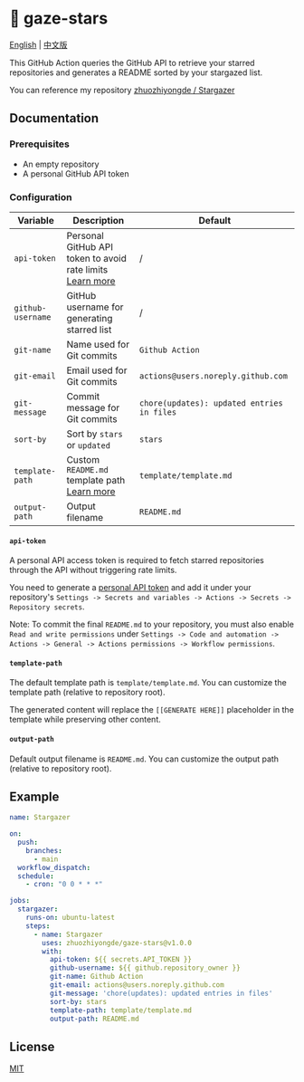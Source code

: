 # 🌟 gaze-stars

[English](README.md) | [中文版](README.zh-CN.md)

This GitHub Action queries the GitHub API to retrieve your starred repositories and generates a README sorted by your stargazed list.

You can reference my repository [zhuozhiyongde / Stargazer](https://github.com/zhuozhiyongde/Stargazer)

## Documentation

### Prerequisites

- An empty repository
- A personal GitHub API token

### Configuration

| Variable          | Description                                                    | Default                                    |
| ----------------- | -------------------------------------------------------------- | ------------------------------------------ |
| `api-token`       | Personal GitHub API token to avoid rate limits [Learn more](#api-token) | /                 |
| `github-username` | GitHub username for generating starred list                   | /                                          |
| `git-name`        | Name used for Git commits                                      | `Github Action`                            |
| `git-email`       | Email used for Git commits                                     | `actions@users.noreply.github.com`         |
| `git-message`     | Commit message for Git commits                                 | `chore(updates): updated entries in files` |
| `sort-by`         | Sort by `stars` or `updated`                                  | `stars`                                    |
| `template-path`   | Custom `README.md` template path [Learn more](#template-path)  | `template/template.md`                     |
| `output-path`     | Output filename                                                | `README.md`                                |

#### `api-token`

A personal API access token is required to fetch starred repositories through the API without triggering rate limits.

You need to generate a [personal API token](https://github.com/settings/tokens/new) and add it under your repository's `Settings -> Secrets and variables -> Actions -> Secrets -> Repository secrets`.

Note: To commit the final `README.md` to your repository, you must also enable `Read and write permissions` under `Settings -> Code and automation -> Actions -> General -> Actions permissions -> Workflow permissions`.

#### `template-path`

The default template path is `template/template.md`. You can customize the template path (relative to repository root).

The generated content will replace the `[[GENERATE HERE]]` placeholder in the template while preserving other content.

#### `output-path`

Default output filename is `README.md`. You can customize the output path (relative to repository root).

## Example

```yml
name: Stargazer

on:
  push:
    branches:
      - main
  workflow_dispatch:
  schedule:
    - cron: "0 0 * * *"

jobs:
  stargazer:
    runs-on: ubuntu-latest
    steps:
      - name: Stargazer
        uses: zhuozhiyongde/gaze-stars@v1.0.0
        with:
          api-token: ${{ secrets.API_TOKEN }}
          github-username: ${{ github.repository_owner }}
          git-name: Github Action
          git-email: actions@users.noreply.github.com
          git-message: 'chore(updates): updated entries in files'
          sort-by: stars
          template-path: template/template.md
          output-path: README.md
```

## License

[MIT](LICENSE)
